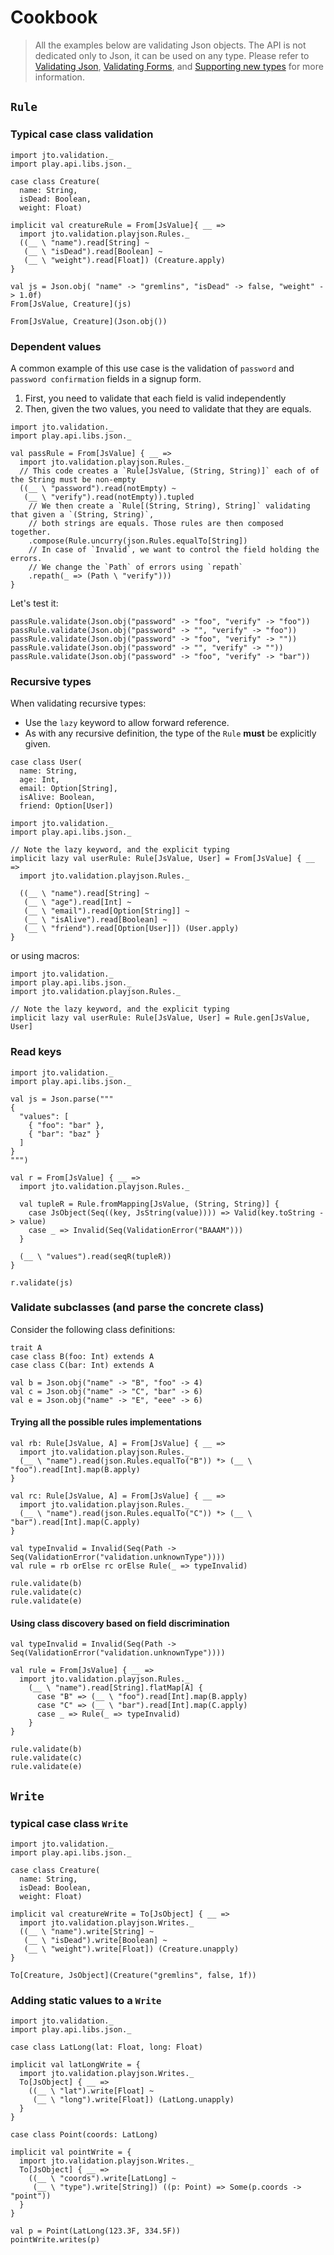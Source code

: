 # Cookbook

> All the examples below are validating Json objects. The API is not dedicated only to Json, it can be used on any type. Please refer to [Validating Json](ScalaValidationJson.md), [Validating Forms](ScalaValidationMigrationForm.md), and [Supporting new types](ScalaValidationExtensions.md) for more information.

## `Rule`

### Typical case class validation

```tut
import jto.validation._
import play.api.libs.json._

case class Creature(
  name: String,
  isDead: Boolean,
  weight: Float)

implicit val creatureRule = From[JsValue]{ __ =>
  import jto.validation.playjson.Rules._
  ((__ \ "name").read[String] ~
   (__ \ "isDead").read[Boolean] ~
   (__ \ "weight").read[Float]) (Creature.apply)
}

val js = Json.obj( "name" -> "gremlins", "isDead" -> false, "weight" -> 1.0f)
From[JsValue, Creature](js)

From[JsValue, Creature](Json.obj())
```

### Dependent values

A common example of this use case is the validation of `password` and `password confirmation` fields in a signup form.

1. First, you need to validate that each field is valid independently
2. Then, given the two values, you need to validate that they are equals.

```tut
import jto.validation._
import play.api.libs.json._

val passRule = From[JsValue] { __ =>
  import jto.validation.playjson.Rules._
  // This code creates a `Rule[JsValue, (String, String)]` each of of the String must be non-empty
  ((__ \ "password").read(notEmpty) ~
   (__ \ "verify").read(notEmpty)).tupled
   	// We then create a `Rule[(String, String), String]` validating that given a `(String, String)`,
   	// both strings are equals. Those rules are then composed together.
    .compose(Rule.uncurry(json.Rules.equalTo[String])
    // In case of `Invalid`, we want to control the field holding the errors.
    // We change the `Path` of errors using `repath`
    .repath(_ => (Path \ "verify")))
}
```

Let's test it:

```tut
passRule.validate(Json.obj("password" -> "foo", "verify" -> "foo"))
passRule.validate(Json.obj("password" -> "", "verify" -> "foo"))
passRule.validate(Json.obj("password" -> "foo", "verify" -> ""))
passRule.validate(Json.obj("password" -> "", "verify" -> ""))
passRule.validate(Json.obj("password" -> "foo", "verify" -> "bar"))
```

### Recursive types

When validating recursive types:

- Use the `lazy` keyword to allow forward reference.
- As with any recursive definition, the type of the `Rule` **must** be explicitly given.

```tut
case class User(
  name: String,
  age: Int,
  email: Option[String],
  isAlive: Boolean,
  friend: Option[User])
```

```tut
import jto.validation._
import play.api.libs.json._

// Note the lazy keyword, and the explicit typing
implicit lazy val userRule: Rule[JsValue, User] = From[JsValue] { __ =>
  import jto.validation.playjson.Rules._

  ((__ \ "name").read[String] ~
   (__ \ "age").read[Int] ~
   (__ \ "email").read[Option[String]] ~
   (__ \ "isAlive").read[Boolean] ~
   (__ \ "friend").read[Option[User]]) (User.apply)
}
```

or using macros:

```tut
import jto.validation._
import play.api.libs.json._
import jto.validation.playjson.Rules._

// Note the lazy keyword, and the explicit typing
implicit lazy val userRule: Rule[JsValue, User] = Rule.gen[JsValue, User]
```

### Read keys

```tut
import jto.validation._
import play.api.libs.json._

val js = Json.parse("""
{
  "values": [
    { "foo": "bar" },
    { "bar": "baz" }
  ]
}
""")

val r = From[JsValue] { __ =>
  import jto.validation.playjson.Rules._

  val tupleR = Rule.fromMapping[JsValue, (String, String)] {
    case JsObject(Seq((key, JsString(value)))) => Valid(key.toString -> value)
    case _ => Invalid(Seq(ValidationError("BAAAM")))
  }

  (__ \ "values").read(seqR(tupleR))
}

r.validate(js)
```

### Validate subclasses (and parse the concrete class)

Consider the following class definitions:

```tut
trait A
case class B(foo: Int) extends A
case class C(bar: Int) extends A

val b = Json.obj("name" -> "B", "foo" -> 4)
val c = Json.obj("name" -> "C", "bar" -> 6)
val e = Json.obj("name" -> "E", "eee" -> 6)
```

#### Trying all the possible rules implementations

```tut
val rb: Rule[JsValue, A] = From[JsValue] { __ =>
  import jto.validation.playjson.Rules._
  (__ \ "name").read(json.Rules.equalTo("B")) *> (__ \ "foo").read[Int].map(B.apply)
}

val rc: Rule[JsValue, A] = From[JsValue] { __ =>
  import jto.validation.playjson.Rules._
  (__ \ "name").read(json.Rules.equalTo("C")) *> (__ \ "bar").read[Int].map(C.apply)
}

val typeInvalid = Invalid(Seq(Path -> Seq(ValidationError("validation.unknownType"))))
val rule = rb orElse rc orElse Rule(_ => typeInvalid)

rule.validate(b)
rule.validate(c)
rule.validate(e)
```

#### Using class discovery based on field discrimination

```tut
val typeInvalid = Invalid(Seq(Path -> Seq(ValidationError("validation.unknownType"))))

val rule = From[JsValue] { __ =>
  import jto.validation.playjson.Rules._
	(__ \ "name").read[String].flatMap[A] {
	  case "B" => (__ \ "foo").read[Int].map(B.apply)
	  case "C" => (__ \ "bar").read[Int].map(C.apply)
	  case _ => Rule(_ => typeInvalid)
	}
}

rule.validate(b)
rule.validate(c)
rule.validate(e)
```

## `Write`

### typical case class `Write`

```tut
import jto.validation._
import play.api.libs.json._

case class Creature(
  name: String,
  isDead: Boolean,
  weight: Float)

implicit val creatureWrite = To[JsObject] { __ =>
  import jto.validation.playjson.Writes._
  ((__ \ "name").write[String] ~
   (__ \ "isDead").write[Boolean] ~
   (__ \ "weight").write[Float]) (Creature.unapply)
}

To[Creature, JsObject](Creature("gremlins", false, 1f))
```

### Adding static values to a `Write`

```tut
import jto.validation._
import play.api.libs.json._

case class LatLong(lat: Float, long: Float)

implicit val latLongWrite = {
  import jto.validation.playjson.Writes._
  To[JsObject] { __ =>
    ((__ \ "lat").write[Float] ~
     (__ \ "long").write[Float]) (LatLong.unapply)
  }
}

case class Point(coords: LatLong)

implicit val pointWrite = {
  import jto.validation.playjson.Writes._
  To[JsObject] { __ =>
    ((__ \ "coords").write[LatLong] ~
     (__ \ "type").write[String]) ((p: Point) => Some(p.coords -> "point"))
  }
}

val p = Point(LatLong(123.3F, 334.5F))
pointWrite.writes(p)
```
